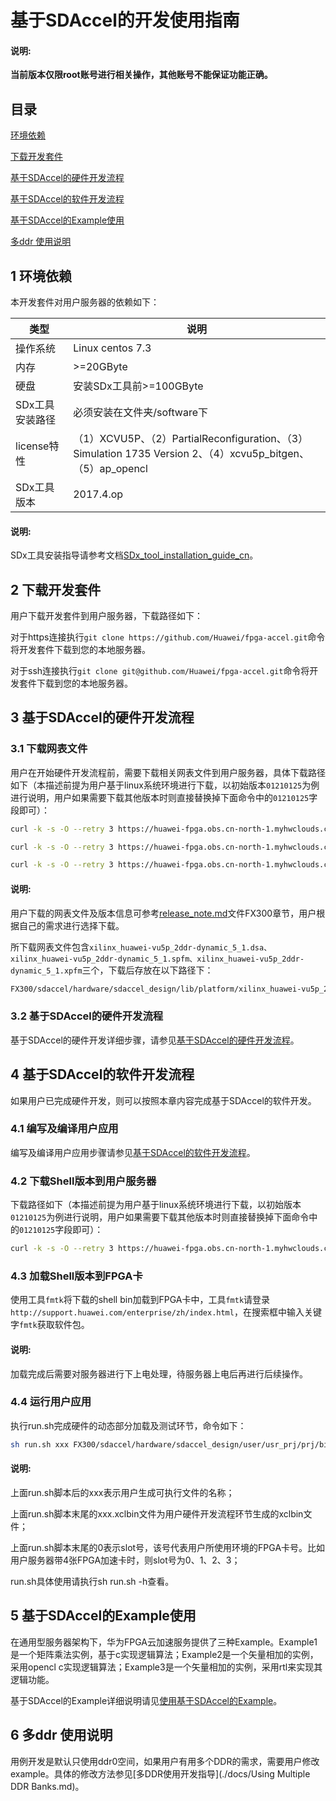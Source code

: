 基于SDAccel的开发使用指南
=======================

#### 说明:

**当前版本仅限root账号进行相关操作，其他账号不能保证功能正确。**

目录
-------------------------

[环境依赖](#sec-1)

[下载开发套件](#sec-2)

[基于SDAccel的硬件开发流程](#sec-3)

[基于SDAccel的软件开发流程](#sec-4)

[基于SDAccel的Example使用](#sec-5)

[多ddr 使用说明](#sec-6)

<a name="sec-1"></a>
## 1 环境依赖

本开发套件对用户服务器的依赖如下：

| 类型        | 说明                                       |
| --------- | ---------------------------------------- |
| 操作系统      | Linux centos 7.3                         |
| 内存        | >=20GByte                                |
| 硬盘        | 安装SDx工具前>=100GByte                       |
| SDx工具安装路径 | 必须安装在文件夹/software下                       |
| license特性 | （1）XCVU5P、（2）PartialReconfiguration、（3）Simulation 1735 Version 2、（4）xcvu5p_bitgen、（5）ap_opencl |
| SDx工具版本   | 2017.4.op                                |

#### 说明:

SDx工具安装指导请参考文档[SDx_tool_installation_guide_cn](./docs/SDx_tool_installation_guide_cn.docx)。


<a name="sec-2"></a>
## 2 下载开发套件

用户下载开发套件到用户服务器，下载路径如下：

对于https连接执行`git clone https://github.com/Huawei/fpga-accel.git`命令将开发套件下载到您的本地服务器。

对于ssh连接执行`git clone git@github.com/Huawei/fpga-accel.git`命令将开发套件下载到您的本地服务器。

<a name="sec-3"></a>
## 3 基于SDAccel的硬件开发流程

### 3.1 下载网表文件

用户在开始硬件开发流程前，需要下载相关网表文件到用户服务器，具体下载路径如下（本描述前提为用户基于linux系统环境进行下载，以初始版本`01210125`为例进行说明，用户如果需要下载其他版本时则直接替换掉下面命令中的`01210125`字段即可）：

```bash
curl -k -s -O --retry 3 https://huawei-fpga.obs.cn-north-1.myhwclouds.com/FX300/hardware/sdaccel_design/dsa_v01210125/xilinx_huawei-vu5p_2ddr-dynamic_5_1.dsa

curl -k -s -O --retry 3 https://huawei-fpga.obs.cn-north-1.myhwclouds.com/FX300/hardware/sdaccel_design/dsa_v01210125/xilinx_huawei-vu5p_2ddr-dynamic_5_1.spfm

curl -k -s -O --retry 3 https://huawei-fpga.obs.cn-north-1.myhwclouds.com/FX300/hardware/sdaccel_design/dsa_v01210125/xilinx_huawei-vu5p_2ddr-dynamic_5_1.xpfm
```

#### 说明:

用户下载的网表文件及版本信息可参考[release_note.md](../../release_note.md)文件FX300章节，用户根据自己的需求进行选择下载。

所下载网表文件包含`xilinx_huawei-vu5p_2ddr-dynamic_5_1.dsa、xilinx_huawei-vu5p_2ddr-dynamic_5_1.spfm、xilinx_huawei-vu5p_2ddr-dynamic_5_1.xpfm`三个，下载后存放在以下路径下：

```bash
FX300/sdaccel/hardware/sdaccel_design/lib/platform/xilinx_huawei-vu5p_2ddr-dynamic_5_1
```

### 3.2 基于SDAccel的硬件开发流程

基于SDAccel的硬件开发详细步骤，请参见[基于SDAccel的硬件开发流程](./docs/Implementation_Process_of_SDAccel_based_Hardware_Development_cn.md)。

<a name="sec-4"></a>
## 4 基于SDAccel的软件开发流程

如果用户已完成硬件开发，则可以按照本章内容完成基于SDAccel的软件开发。

### 4.1 编写及编译用户应用

编写及编译用户应用步骤请参见[基于SDAccel的软件开发流程](./docs/SDAccel_based_SDK_Configuration_and_Compilation_cn.md)。

### 4.2 下载Shell版本到用户服务器

下载路径如下（本描述前提为用户基于linux系统环境进行下载，以初始版本`01210125`为例进行说明，用户如果需要下载其他版本时则直接替换掉下面命令中的`01210125`字段即可）：

```bash
curl -k -s -O --retry 3 https://huawei-fpga.obs.cn-north-1.myhwclouds.com/FX300/hardware/sdaccel_design/bin_v01210125/hcf_sdaccel_x_vu5p_1xpr_shell.bin
```

### 4.3 加载Shell版本到FPGA卡

使用工具`fmtk`将下载的shell bin加载到FPGA卡中，工具`fmtk`请登录`http://support.huawei.com/enterprise/zh/index.html`，在搜索框中输入关键字`fmtk`获取软件包。

#### 说明:

加载完成后需要对服务器进行下上电处理，待服务器上电后再进行后续操作。

### 4.4 运行用户应用

执行run.sh完成硬件的动态部分加载及测试环节，命令如下：

```bash
sh run.sh xxx FX300/sdaccel/hardware/sdaccel_design/user/usr_prj/prj/bin/xxx.xclbin 0
```

#### 说明:

上面run.sh脚本后的xxx表示用户生成可执行文件的名称；

上面run.sh脚本末尾的xxx.xclbin文件为用户硬件开发流程环节生成的xclbin文件；

上面run.sh脚本末尾的0表示slot号，该号代表用户所使用环境的FPGA卡号。比如用户服务器带4张FPGA加速卡时，则slot号为0、1、2、3；

run.sh具体使用请执行sh run.sh -h查看。

<a name="sec-5"></a>
## 5 基于SDAccel的Example使用

在通用型服务器架构下，华为FPGA云加速服务提供了三种Example。Example1是一个矩阵乘法实例，基于c实现逻辑算法；Example2是一个矢量相加的实例，采用opencl c实现逻辑算法；Example3是一个矢量相加的实例，采用rtl来实现其逻辑功能。

基于SDAccel的Example详细说明请见[使用基于SDAccel的Example](./docs/Using_an_SDAccel_based_Example_cn.md)。

<a name="sec-6"></a>
## 6  多ddr 使用说明

用例开发是默认只使用ddr0空间，如果用户有用多个DDR的需求，需要用户修改example。具体的修改方法参见[多DDR使用开发指导](./docs/Using Multiple DDR Banks.md)。